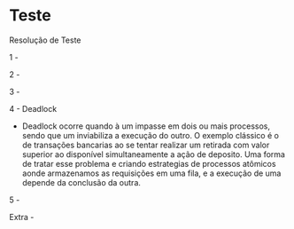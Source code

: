 # Teste
Resolução de Teste

1 - 

2 -

3 - 

4 - Deadlock
   - Deadlock ocorre quando à um impasse em dois ou mais processos, sendo que um inviabiliza a execução do outro. O exemplo clássico é o de transações bancarias ao se tentar realizar um retirada com valor superior ao disponível simultaneamente a ação de deposito. Uma forma de tratar esse problema e criando estrategias de processos atômicos aonde armazenamos as requisições em uma fila, e a execução de uma depende da conclusão da outra.
    

5 - 

Extra - 
